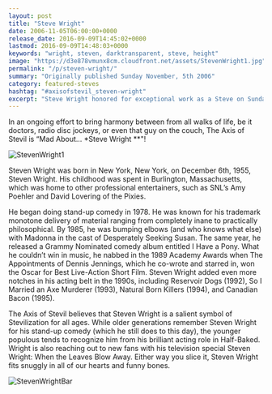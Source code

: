 ```yaml
---
layout: post
title: "Steve Wright"
date: 2006-11-05T06:00:00+0000
release_date: 2016-09-09T14:45:02+0000
lastmod: 2016-09-09T14:48:03+0000
keywords: "wright, steven, darktransparent, steve, height"
image: "https://d3e878vmunx8cm.cloudfront.net/assets/StevenWright1.jpg"
permalink: "/p/steven-wright/"
summary: "Originally published Sunday November, 5th 2006"
category: featured-steves
hashtag: "#axisofstevil_steven-wright"
excerpt: "Steve Wright honored for exceptional work as a Steve on Sunday November, 5th 2006"
---
```


[id_1]: https://d3e878vmunx8cm.cloudfront.net/assets/StevenWright1.jpg "StevenWright1"
[id_2]: https://d3e878vmunx8cm.cloudfront.net/assets/StevenWrightbar.jpg "StevenWrightbar"

In an ongoing effort to bring harmony between from all walks of life, be it doctors, radio disc jockeys, or even that guy on the couch, The Axis of Stevil is “Mad About... *Steve Wright **"!

![StevenWright1][id_1]

Steven Wright was born in New York, New York, on December 6th, 1955, Steven Wright.  His childhood was spent in Burlington, Massachusetts, which was home to other professional entertainers, such as SNL’s Amy Poehler and David Lovering of the Pixies. 

He began doing stand-up comedy in 1978.  He was known for his trademark monotone delivery of material ranging from completely inane to practically philosophical.  By 1985, he was bumping elbows (and who knows what else) with Madonna in the cast of Desperately Seeking Susan.  The same year, he released a Grammy Nominated comedy album entitled I Have a Pony.  What he couldn’t win in music, he nabbed in the 1989 Academy Awards when The Appointments of Dennis Jennings, which he co-wrote and starred in, won the Oscar for Best Live-Action Short Film.  Steven Wright added even more notches in his acting belt in the 1990s, including Reservoir Dogs (1992), So I Married an Axe Murderer (1993), Natural Born Killers (1994), and Canadian Bacon (1995).

The Axis of Stevil believes that Steven Wright is a salient symbol of Stevilization for all ages. While older generations remember Steven Wright for his stand-up comedy (which he still does to this day), the younger populous tends to recognize him from his brilliant acting role in Half-Baked. Wright is also reaching out to new fans with his television special Steven Wright: When the Leaves Blow Away. Either way you slice it, Steven Wright fits snuggly in all of our hearts and funny bones.

![StevenWrightBar][id_2]
